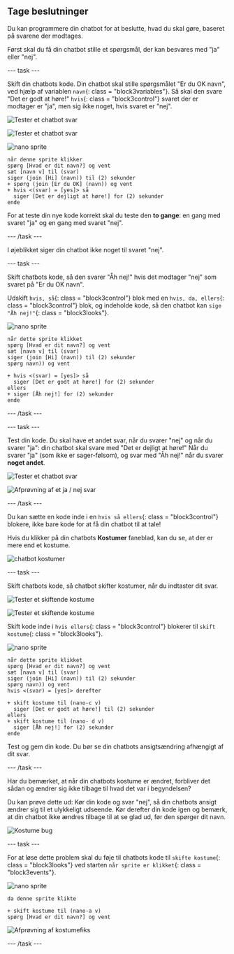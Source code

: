 ## Tage beslutninger

Du kan programmere din chatbot for at beslutte, hvad du skal gøre, baseret på svarene der modtages.

Først skal du få din chatbot stille et spørgsmål, der kan besvares med "ja" eller "nej".

\--- task \---

Skift din chatbots kode. Din chatbot skal stille spørgsmålet "Er du OK navn", ved hjælp af variablen `navn`{: class = "block3variables"}. Så skal den svare "Det er godt at høre!" `hvis`{: class = "block3control"} svaret der er modtager er "ja", men sig ikke noget, hvis svaret er "nej".

![Tester et chatbot svar](images/chatbot-if-test1-annotated.png)

![Tester et chatbot svar](images/chatbot-if-test2.png)

![nano sprite](images/nano-sprite.png)

```blocks3
når denne sprite klikker
spørg [Hvad er dit navn?] og vent
sæt [navn v] til (svar)
siger (join [Hi] (navn)) til (2) sekunder
+ spørg (join [Er du OK] (navn)) og vent
+ hvis <(svar) = [yes]> så 
  siger [Det er dejligt at høre!] for (2) sekunder
ende
```

For at teste din nye kode korrekt skal du teste den **to gange**: en gang med svaret "ja" og en gang med svaret "nej".

\--- /task \---

I øjeblikket siger din chatbot ikke noget til svaret "nej".

\--- task \---

Skift chatbots kode, så den svarer "Åh nej!" hvis det modtager "nej" som svaret på "Er du OK navn".

Udskift `hvis, så`{: class = "block3control"} blok med en `hvis, da, ellers`{: class = "block3control"} blok, og indeholde kode, så den chatbot kan `sige "Åh nej!"`{: class = "block3looks"}.

![nano sprite](images/nano-sprite.png)

```blocks3
når dette sprite klikket
spørg [Hvad er dit navn?] og vent
sæt [navn v] til (svar)
siger (join [Hi] (navn)) til (2) sekunder
spørg navn)) og vent

+ hvis <(svar) = [yes]> så 
  siger [Det er godt at høre!] for (2) sekunder
ellers 
+ siger [Åh nej!] for (2) sekunder
ende
```

\--- /task \---

\--- task \---

Test din kode. Du skal have et andet svar, når du svarer "nej" og når du svarer "ja": din chatbot skal svare med "Det er dejligt at høre!" Når du svarer "ja" (som ikke er sager-følsom), og svar med "Åh nej!" når du svarer **noget andet**.

![Tester et chatbot svar](images/chatbot-if-test2.png)

![Afprøvning af et ja / nej svar](images/chatbot-if-else-test.png)

\--- /task \---

Du kan sætte en kode inde i en `hvis så ellers`{: class = "block3control"} blokere, ikke bare kode for at få din chatbot til at tale!

Hvis du klikker på din chatbots **Kostumer** faneblad, kan du se, at der er mere end et kostume.

![chatbot kostumer](images/chatbot-costume-view-annotated.png)

\--- task \---

Skift chatbots kode, så chatbot skifter kostumer, når du indtaster dit svar.

![Tester et skiftende kostume](images/chatbot-costume-test1.png)

![Tester et skiftende kostume](images/chatbot-costume-test2.png)

Skift kode inde i `hvis ellers`{: class = "block3control"} blokerer til `skift kostume`{: class = "block3looks"}.

![nano sprite](images/nano-sprite.png)

```blocks3
når dette sprite klikket
spørg [Hvad er dit navn?] og vent
sæt [navn v] til (svar)
siger (join [Hi] (navn)) til (2) sekunder
spørg navn)) og vent
hvis <(svar) = [yes]> derefter 

+ skift kostume til (nano-c v)
  siger [Det er godt at høre!] til (2) sekunder
ellers 
+ skift kostume til (nano- d v)
  siger [Åh nej!] for (2) sekunder
ende
```

Test og gem din kode. Du bør se din chatbots ansigtsændring afhængigt af dit svar.

\--- /task \---

Har du bemærket, at når din chatbots kostume er ændret, forbliver det sådan og ændrer sig ikke tilbage til hvad det var i begyndelsen?

Du kan prøve dette ud: Kør din kode og svar "nej", så din chatbots ansigt ændrer sig til et ulykkeligt udseende. Kør derefter din kode igen og bemærk, at din chatbot ikke ændres tilbage til at se glad ud, før den spørger dit navn.

![Kostume bug](images/chatbot-costume-bug-test.png)

\--- task \---

For at løse dette problem skal du føje til chatbots kode til `skifte kostume`{: class = "block3looks"} ved starten `når sprite er klikket`{: class = "block3events"}.

![nano sprite](images/nano-sprite.png)

```blocks3
da denne sprite klikte

+ skift kostume til (nano-a v)
spørg [Hvad er dit navn?] og vent
```

![Afprøvning af kostumefiks](images/chatbot-costume-fix-test.png)

\--- /task \---